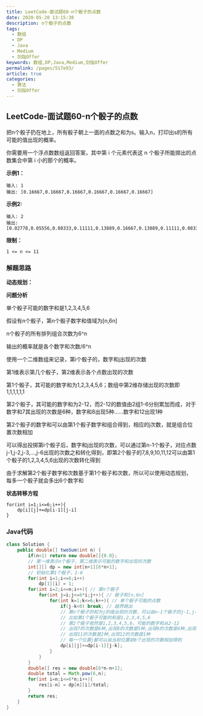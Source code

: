 ```yaml
---
title: LeetCode-面试题60-n个骰子的点数
date: 2020-05-20 13:15:38
description: n个骰子的点数
tags: 
  - 数组
  - DP
  - Java
  - Medium
  - 剑指Offer
keywords: 数组,DP,Java,Medium,剑指Offer
permalink: /pages/517e93/
article: true
categories: 
  - 算法
  - 剑指Offer
---
```


## LeetCode-面试题60-n个骰子的点数

把n个骰子扔在地上，所有骰子朝上一面的点数之和为s。输入n，打印出s的所有可能的值出现的概率。

你需要用一个浮点数数组返回答案，其中第 i 个元素代表这 n 个骰子所能掷出的点数集合中第 i 小的那个的概率。

 <!--more-->

**示例1：**

```
输入: 1
输出: [0.16667,0.16667,0.16667,0.16667,0.16667,0.16667]
```

**示例2:**

```
输入: 2
输出: [0.02778,0.05556,0.08333,0.11111,0.13889,0.16667,0.13889,0.11111,0.08333,0.05556,0.02778]
```

**限制：**

`1 <= n <= 11`

### 解题思路

**动态规划：**

**问题分析**

单个骰子可能的数字和是1,2,3,4,5,6

假设有n个骰子，第n个骰子数字和值域为[n,6n]

n个骰子的所有排列组合次数为6^n

输出的概率就是各个数字和次数/6^n

使用一个二维数组来记录，第i个骰子的，数字和j出现的次数

第1维表示第几个骰子，第2维表示各个点数出现的次数

第1个骰子，其可能的数字和为1,2,3,4,5,6；数组中第2维存储出现的次数即1,1,1,1,1,1

第2个骰子，其可能的数字和为2-12，而2-12的数值由2组1-6分别累加而成，对于数字和7其出现的次数是6种，数字和8出现5种......数字和12出现1种

第2个骰子的数字和可以由第1个骰子数字和组合得到，相应的j次数，就是组合位置次数相加

可以得出投掷第i个骰子后，数字和j出现的次数，可以通过第n-1个骰子，对应点数j-1,j-2,j-3,...,j-6出现的次数之和转化得到，即第2个骰子的7,8,9,10,11,12可以由第1个骰子的1,2,3,4,5,6出现的次数转化得到

由于求解第2个骰子数字和次数基于第1个骰子和次数，所以可以使用动态规划，每多一个骰子就会多出6个数字和

**状态转移方程**

```
for(int i=1;i<=6;i++){
	dp[i][j]+=dp[i-1][j-i]
}
```

### Java代码

```java
class Solution {
    public double[] twoSum(int n) {
        if(n<1) return new double[]{0.0};
        // 第一维表示n个骰子，第二维表示可能的数字和出现的次数
        int[][] dp = new int[n+1][6*n+1];
        // 初始化第1个骰子，1-6
        for(int i=1;i<=6;i++)
            dp[1][i] = 1;
        for(int i=2;i<=n;i++){ // 第n个骰子
            for(int j=i;j<=6*i;j++){ // 骰子和[n,6n]
                for(int k=1;k<=6;k++){ // 单个骰子可能的点数
                    if(j-k<0) break; // 越界跳出
                    // 第n个骰子的和为j的值出现的次数，可以由n-1个骰子的j-1,j-2,j-3....j-6和当前数值相加得到
                    // 比如第1个骰子可能的和是1,2,3,4,5,6
                    // 第2个骰子依然是1,2,3,4,5,6，可能的数字和从2-12
                    // 出现7的次数是6种,出现8的次数是5种,出现9的次数是4种,出现10的次数是3种
                    // 出现11的次数是2种,出现12的次数是1种
                    // 每一个位置j都可以由当前位置前6个出现的次数相加得到
                    dp[i][j]+=dp[i-1][j-k]; 
                }
            }
        }
        double[] res = new double[6*n-n+1];
        double total = Math.pow(6,n);
        for(int i=n;i<=6*n;i++){
            res[i-n] = dp[n][i]/total;
        }
        return res;
    }
}
```

